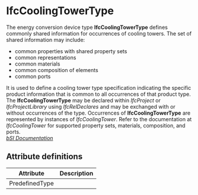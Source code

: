 IfcCoolingTowerType
===================
The energy conversion device type **IfcCoolingTowerType** defines commonly
shared information for occurrences of cooling towers. The set of shared
information may include:  
  
* common properties with shared property sets  
* common representations  
* common materials  
* common composition of elements  
* common ports  
  
It is used to define a cooling tower type specification indicating the
specific product information that is common to all occurrences of that product
type. The **IfcCoolingTowerType** may be declared within _IfcProject_ or
_IfcProjectLibrary_ using _IfcRelDeclares_ and may be exchanged with or
without occurrences of the type. Occurrences of **IfcCoolingTowerType** are
represented by instances of _IfcCoolingTower_. Refer to the documentation at
_IfcCoolingTower_ for supported property sets, materials, composition, and
ports.  
[ _bSI
Documentation_](https://standards.buildingsmart.org/IFC/DEV/IFC4_2/FINAL/HTML/schema/ifchvacdomain/lexical/ifccoolingtowertype.htm)


Attribute definitions
---------------------
| Attribute      | Description   |
|----------------|---------------|
| PredefinedType |               |

